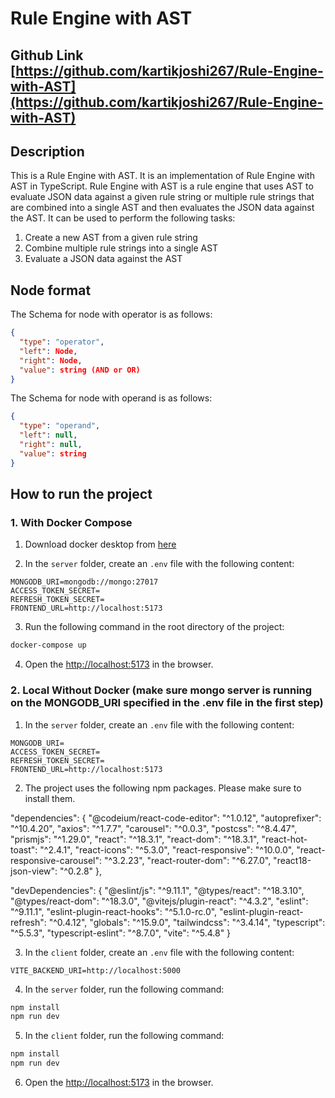 # Rule Engine with AST

## Github Link [https://github.com/kartikjoshi267/Rule-Engine-with-AST](https://github.com/kartikjoshi267/Rule-Engine-with-AST)

## Description

This is a Rule Engine with AST. It is an implementation of Rule Engine with AST in TypeScript. Rule Engine with AST is a rule engine that uses AST to evaluate JSON data against a given rule string or multiple rule strings that are combined into a single AST and then evaluates the JSON data against the AST. It can be used to perform the following tasks:

1. Create a new AST from a given rule string
2. Combine multiple rule strings into a single AST
3. Evaluate a JSON data against the AST

## Node format

The Schema for node with operator is as follows:

```json
{
  "type": "operator",
  "left": Node,
  "right": Node,
  "value": string (AND or OR)
}
```

The Schema for node with operand is as follows:

```json
{
  "type": "operand",
  "left": null,
  "right": null,
  "value": string
}
```

## How to run the project

### 1. With Docker Compose

1. Download docker desktop from [here](https://www.docker.com/products/docker-desktop/)

2. In the `server` folder, create an `.env` file with the following content:

```text
MONGODB_URI=mongodb://mongo:27017
ACCESS_TOKEN_SECRET=
REFRESH_TOKEN_SECRET=
FRONTEND_URL=http://localhost:5173
```

3. Run the following command in the root directory of the project:

```bash
docker-compose up
```

4. Open the [http://localhost:5173](http://localhost:5173) in the browser.

### 2. Local Without Docker (make sure mongo server is running on the MONGODB_URI specified in the .env file in the first step)

1. In the `server` folder, create an `.env` file with the following content:

```text
MONGODB_URI=
ACCESS_TOKEN_SECRET=
REFRESH_TOKEN_SECRET=
FRONTEND_URL=http://localhost:5173
```

2. The project uses the following npm packages. Please make sure to install them.

"dependencies": {
    "@codeium/react-code-editor": "^1.0.12",
    "autoprefixer": "^10.4.20",
    "axios": "^1.7.7",
    "carousel": "^0.0.3",
    "postcss": "^8.4.47",
    "prismjs": "^1.29.0",
    "react": "^18.3.1",
    "react-dom": "^18.3.1",
    "react-hot-toast": "^2.4.1",
    "react-icons": "^5.3.0",
    "react-responsive": "^10.0.0",
    "react-responsive-carousel": "^3.2.23",
    "react-router-dom": "^6.27.0",
    "react18-json-view": "^0.2.8"
},

"devDependencies": {
    "@eslint/js": "^9.11.1",
    "@types/react": "^18.3.10",
    "@types/react-dom": "^18.3.0",
    "@vitejs/plugin-react": "^4.3.2",
    "eslint": "^9.11.1",
    "eslint-plugin-react-hooks": "^5.1.0-rc.0",
    "eslint-plugin-react-refresh": "^0.4.12",
    "globals": "^15.9.0",
    "tailwindcss": "^3.4.14",
    "typescript": "^5.5.3",
    "typescript-eslint": "^8.7.0",
    "vite": "^5.4.8"
}

3. In the `client` folder, create an `.env` file with the following content:

```text
VITE_BACKEND_URI=http://localhost:5000
```

4. In the `server` folder, run the following command:

```bash
npm install
npm run dev
```

5. In the `client` folder, run the following command:

```bash
npm install
npm run dev
```

6. Open the [http://localhost:5173](http://localhost:5173) in the browser.
